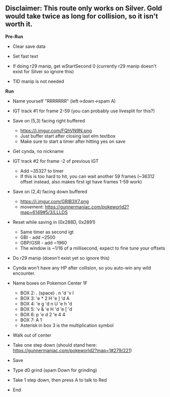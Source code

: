 ## Disclaimer: This route only works on Silver. Gold would take twice as long for collision, so it isn't worth it.


**Pre-Run**

- Clear save data

- Set fast text
- If doing r29 manip, get wStartSecond 0 (currently r29 manip doesn't exist for Silver so ignore this)
- TID manip is not needed

**Run**

- Name yourself "RRRRRRR" (left->down->spam A)

- IGT track #1 for frame 2-59 (you can probably use livesplit for this?)

- Save on (5,3) facing right buffered
	* https://i.imgur.com/FQhVN9N.png
	* Just buffer start after closing last elm textbox
	* Make sure to start a timer after hitting yes on save

- Get cynda, no nickname

- IGT track #2 for frame -2 of previous IGT
	* Add ~35327 to timer
	* If this is too hard to hit, you can wait another 59 frames (~36312 offset instead, also makes first igt have frames 1-59 work)

- Save on (2,4) facing down buffered
	* https://i.imgur.com/GRIB3X7.png
	* movement: https://gunnermaniac.com/pokeworld2?map=6149#5/3/LLLDS

- Reset while saving in (0x288D, 0x2891)
  * Same timer as second igt
  * GBI - add ~2500
  * GBP/GSR - add ~1960
  * The window is ~1/16 of a millisecond, expect to fine tune your offsets

- Do r29 manip (doesn't exist yet so ignore this)
- Cynda won't have any HP after collision, so you auto-win any wild encounter.

- Name boxes on Pokemon Center 1F
  * BOX 2: . (space) . n 'd 'v l
  * BOX 3: 'e * 2 H 'e ] 'd A
  * BOX 4: 'e g 'd n U 'e h 'd
  * BOX 5: 'v & 'e H 'd 'e [ 'd
  * BOX 6: p 'e d 2 'e 4 4
  * BOX 7: A 1
  * Asterisk in box 3 is the multiplication symbol

- Walk out of center
- Take one step down (should stand here: https://gunnermaniac.com/pokeworld2?map=1#279/221)
- Save
- Type d0 grind (spam Down for grinding)
- Take 1 step down, then press A to talk to Red
- End